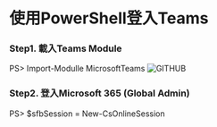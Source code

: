 # **使用PowerShell登入Teams**
### **Step1. 載入Teams Module**
PS> Import-Modulle MicrosoftTeams
![GITHUB]( 圖片網址 "圖片名稱")
### **Step2. 登入Microsoft 365 (Global Admin)**
PS> $sfbSession = New-CsOnlineSession

